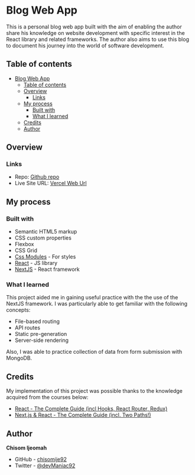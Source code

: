 # Blog Web App

This is a personal blog web app built with the aim of enabling the author share his knowledge on website development with specific interest in the React library and related frameworks. The author also aims to use this blog to document his journey into the world of software development.

## Table of contents

- [Blog Web App](#blog-web-app)
  - [Table of contents](#table-of-contents)
  - [Overview](#overview)
    - [Links](#links)
  - [My process](#my-process)
    - [Built with](#built-with)
    - [What I learned](#what-i-learned)
  - [Credits](#credits)
  - [Author](#author)

## Overview

### Links

- Repo: [Github repo](https://github.com/chisomije92/blog-project)
- Live Site URL: [Vercel Web Url](https://chisom-blog.vercel.app)

## My process

### Built with

- Semantic HTML5 markup
- CSS custom properties
- Flexbox
- CSS Grid
- [Css Modules](https://create-react-app.dev/docs/adding-a-css-modules-stylesheet/) - For styles
- [React](https://reactjs.org/) - JS library
- [NextJS](https://nextjs.org/) - React framework

### What I learned

This project aided me in gaining useful practice with the the use of the NextJS framework. I was particularly able to get familiar with the following concepts:

- File-based routing
- API routes
- Static pre-generation
- Server-side rendering

Also, I was able to practice collection of data from form submission with MongoDB.

## Credits

My implementation of this project was possible thanks to the knowledge acquired from the courses below:

- [React - The Complete Guide (incl Hooks, React Router, Redux)](https://www.udemy.com/course/react-the-complete-guide-incl-redux/)
- [Next.js & React - The Complete Guide (incl. Two Paths!)](https://www.udemy.com/course/nextjs-react-the-complete-guide/)

## Author

**Chisom Ijeomah**

- GitHub - [chisomije92](https://github.com/chisomije92)
- Twitter - [@devManiac92](https://www.twitter.com/@devManiac92)
